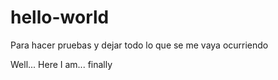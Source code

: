 # hello-world
Para hacer pruebas y dejar todo lo que se me vaya ocurriendo

Well... Here I am... finally
